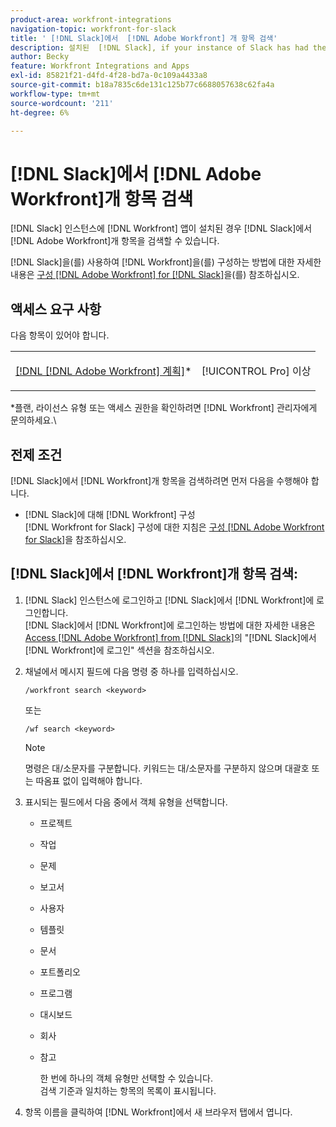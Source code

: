 ```yaml
---
product-area: workfront-integrations
navigation-topic: workfront-for-slack
title: ' [!DNL Slack]에서  [!DNL Adobe Workfront] 개 항목 검색'
description: 설치된  [!DNL Slack], if your instance of Slack has had the [!DNL Workfront] 앱에서  [!DNL Adobe Workfront] 개 항목을 검색할 수 있습니다.
author: Becky
feature: Workfront Integrations and Apps
exl-id: 85821f21-d4fd-4f28-bd7a-0c109a4433a8
source-git-commit: b18a7835c6de131c125b77c6688057638c62fa4a
workflow-type: tm+mt
source-wordcount: '211'
ht-degree: 6%

---
```


# [!DNL Slack]에서 [!DNL Adobe Workfront]개 항목 검색

[!DNL Slack] 인스턴스에 [!DNL Workfront] 앱이 설치된 경우 [!DNL Slack]에서 [!DNL Adobe Workfront]개 항목을 검색할 수 있습니다.

[!DNL Slack]을(를) 사용하여 [!DNL Workfront]을(를) 구성하는 방법에 대한 자세한 내용은 [구성 [!DNL Adobe Workfront] for [!DNL Slack]](../../workfront-integrations-and-apps/using-workfront-with-slack/configure-workfront-for-slack.md)을(를) 참조하십시오.

## 액세스 요구 사항

다음 항목이 있어야 합니다.

<table style="table-layout:auto"> 
 <col> 
 </col> 
 <col> 
 </col> 
 <tbody> 
  <tr> 
   <td role="rowheader"><a href="https://business.adobe.com/products/workfront/pricing.html" target="_blank">[!DNL [!DNL Adobe Workfront] 계획]</a>*</td> 
   <td> <p>[!UICONTROL Pro] 이상</p> </td> 
  </tr> 
 </tbody> 
</table>

&#42;플랜, 라이선스 유형 또는 액세스 권한을 확인하려면 [!DNL Workfront] 관리자에게 문의하세요.\

## 전제 조건

[!DNL Slack]에서 [!DNL Workfront]개 항목을 검색하려면 먼저 다음을 수행해야 합니다.

* [!DNL Slack]에 대해 [!DNL Workfront] 구성\
   [!DNL Workfront for Slack] 구성에 대한 지침은 [구성 [!DNL Adobe Workfront for Slack]](../../workfront-integrations-and-apps/using-workfront-with-slack/configure-workfront-for-slack.md)을 참조하십시오.

## [!DNL Slack]에서 [!DNL Workfront]개 항목 검색:

1. [!DNL Slack] 인스턴스에 로그인하고 [!DNL Slack]에서 [!DNL Workfront]에 로그인합니다.\
   [!DNL Slack]에서 [!DNL Workfront]에 로그인하는 방법에 대한 자세한 내용은 [Access [!DNL Adobe Workfront] from [!DNL Slack]](../../workfront-integrations-and-apps/using-workfront-with-slack/access-workfront-from-slack.md)의 &quot;[!DNL Slack]에서 [!DNL Workfront]에 로그인&quot; 섹션을 참조하십시오.

1. 채널에서 메시지 필드에 다음 명령 중 하나를 입력하십시오.

   `/workfront search <keyword>`

   또는

   `/wf search <keyword>`

   >[!NOTE]
   >
   >명령은 대/소문자를 구분합니다. 키워드는 대/소문자를 구분하지 않으며 대괄호 또는 따옴표 없이 입력해야 합니다.

1. 표시되는 필드에서 다음 중에서 객체 유형을 선택합니다.

   * 프로젝트
   * 작업
   * 문제
   * 보고서
   * 사용자
   * 템플릿
   * 문서
   * 포트폴리오
   * 프로그램
   * 대시보드
   * 회사
   * 참고

     한 번에 하나의 객체 유형만 선택할 수 있습니다.\
      검색 기준과 일치하는 항목의 목록이 표시됩니다.

1. 항목 이름을 클릭하여 [!DNL Workfront]에서 새 브라우저 탭에서 엽니다.
